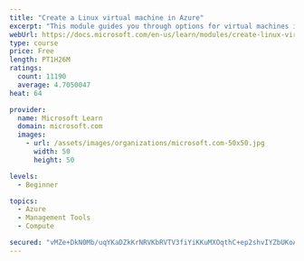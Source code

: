 ```yaml
---
title: "Create a Linux virtual machine in Azure"
excerpt: "This module guides you through options for virtual machines in Azure, creating and connecting a Linux virtual machine, and configuring your network settings."
webUrl: https://docs.microsoft.com/en-us/learn/modules/create-linux-virtual-machine-in-azure/
type: course
price: Free
length: PT1H26M
ratings:
  count: 11190
  average: 4.7050047
heat: 64

provider:
  name: Microsoft Learn
  domain: microsoft.com
  images:
    - url: /assets/images/organizations/microsoft.com-50x50.jpg
      width: 50
      height: 50

levels:
  - Beginner

topics:
  - Azure
  - Management Tools
  - Compute

secured: "vMZe+DkN0Mb/uqYKaDZkKrNRVKbRVTV3fiYiKKuMXOqthC+ep2shvIYZbUKoA97gbxd22membgzu3vejG4OhQmoLn83DtLspqQPP9MWzLmByrBKAfUIOasO1jAwyrcguho89lfrG86eMxenwN8Ynw4XK4Ms2cCH6Jpm+Rjp9/hQoprl41nCdz0X6MDUzWcPG0+cxwPLfsCQ/uNFeOUhbLlKT9ywaApfKcjqOb5x1vgAKB2BAkXF1fHJyk7ICuJXont/ZNpyKpA2Wp+oK6T3sBNlfhidEk0dF2S66BtDmpmIeOCV6cK7HGibViDOJ4+w2o0tg5fwbS1nq9t0PTW1nL8vdP0RcU0AFDcX1Vt8HHABwQdyHhTIQTVJTHV/8Y9kNsVLBsm1tKY+39gcjNvBAYaCe81yuEEdIXNan7TNPcBM=;3szTvNqa/M15swJDEkNn3w=="
---
```


